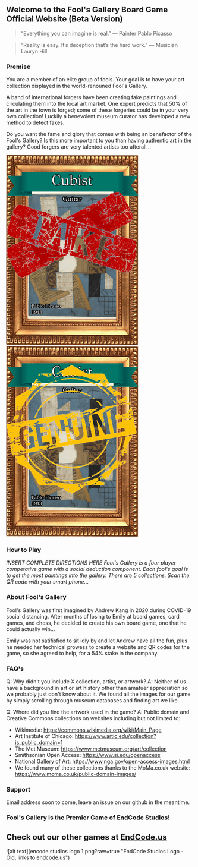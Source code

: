 ## Welcome to the Fool's Gallery Board Game Official Website (Beta Version)

>“Everything you can imagine is real.”
― Painter Pablo Picasso

>“Reality is easy. It’s deception that’s the hard work.”
― Musician Lauryn Hill

### Premise

You are a member of an elite group of fools. Your goal is to have your art collection displayed in the world-renouned Fool's Gallery. 

A band of international forgers have been creating fake paintings and circulating them into the local art market. One expert predicts that 50% of the art in the town is forged; some of these forgeries could be in your very own collection! Luckily a benevolent museum curator has developed a new method to detect fakes. 

Do you want the fame and glory that comes with being an benefactor of the Fool's Gallery? Is this more important to you than having authentic art in the gallery? Good forgers are very talented artists too afterall...

![alt text](ArtworGuitar_Fake[face,1].png?raw=true "Guitar, Pablo Picasso, 1913, Cubist Collection Artowrk, Fake")
![alt text](ArtworGuitar_Real[face,1].png?raw=true "Guitar, Pablo Picasso, 1913, Cubist Collection Artowrk, Real")


### How to Play

*INSERT COMPLETE DIRECTIONS HERE 
Fool's Gallery is a four player competative game with a social deduction component.
Each fool's goal is to get the most paintings into the gallery.
There are 5 collections.
Scan the QR code with your smart phone...*

### About Fool's Gallery

Fool's Gallery was first imagined by Andrew Kang in 2020 during COVID-19 social distancing. After months of losing to Emily at board games, card games, and chess, he decided to create his own board game, one that he could actually win... 

Emily was not satifisfied to sit idly by and let Andrew have all the fun, plus he needed her technical prowess to create a website and QR codes for the game, so she agreed to help, for a 54% stake in the company.

### FAQ's

Q: Why didn't you include X collection, artist, or artwork?
A: Neither of us have a background in art or art history other than amatuer appreciation so we probably just don't know about it. We found all the images for our game by simply scrolling through museum databases and finding art we like.

Q: Where did you find the artwork used in the game?
A: Public domain and Creative Commons collections on websites including but not limited to:
- Wikimedia: https://commons.wikimedia.org/wiki/Main_Page 
- Art Institute of Chicago: https://www.artic.edu/collection?is_public_domain=1 
- The Met Museum: https://www.metmuseum.org/art/collection 
- Smithsonian Open Access: https://www.si.edu/openaccess 
- National Gallery of Art: https://www.nga.gov/open-access-images.html 
- We found many of these collections thanks to the MoMa.co.uk website: https://www.moma.co.uk/public-domain-images/


### Support
Email address soon to come, leave an issue on our github in the meantime.

### Fool's Gallery is the Premier Game of EndCode Studios!
## Check out our other games at [EndCode.us](https://endcode.us/)


![alt text](encode studios logo 1.png?raw=true "EndCode Studios Logo - Old, links to endcode.us")
